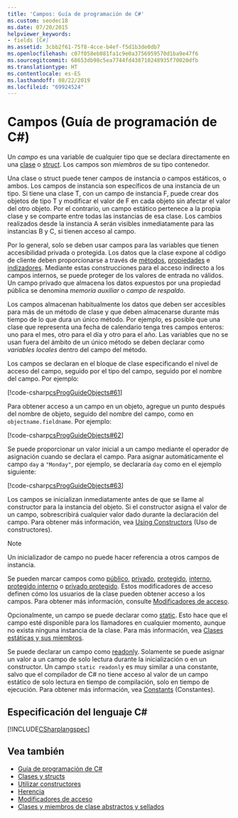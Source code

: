 ```yaml
---
title: 'Campos: Guía de programación de C#'
ms.custom: seodec18
ms.date: 07/20/2015
helpviewer_keywords:
- fields [C#]
ms.assetid: 3cbb2f61-75f8-4cce-b4ef-f5d1b3de0db7
ms.openlocfilehash: c07f058eb081fa1c9e0a3756959570d1ba9e47f6
ms.sourcegitcommit: 68653db98c5ea7744fd438710248935f70020dfb
ms.translationtype: HT
ms.contentlocale: es-ES
ms.lasthandoff: 08/22/2019
ms.locfileid: "69924524"
---
```

# <a name="fields-c-programming-guide"></a>Campos (Guía de programación de C#)
Un *campo* es una variable de cualquier tipo que se declara directamente en una [clase](../../language-reference/keywords/class.md) o [struct](../../language-reference/keywords/struct.md). Los campos son *miembros* de su tipo contenedor.  
  
 Una clase o struct puede tener campos de instancia o campos estáticos, o ambos. Los campos de instancia son específicos de una instancia de un tipo. Si tiene una clase T, con un campo de instancia F, puede crear dos objetos de tipo T y modificar el valor de F en cada objeto sin afectar el valor del otro objeto. Por el contrario, un campo estático pertenece a la propia clase y se comparte entre todas las instancias de esa clase. Los cambios realizados desde la instancia A serán visibles inmediatamente para las instancias B y C, si tienen acceso al campo.  
  
 Por lo general, solo se deben usar campos para las variables que tienen accesibilidad privada o protegida. Los datos que la clase expone al código de cliente deben proporcionarse a través de [métodos](./methods.md), [propiedades](./properties.md) e [indizadores](../indexers/index.md). Mediante estas construcciones para el acceso indirecto a los campos internos, se puede proteger de los valores de entrada no válidos. Un campo privado que almacena los datos expuestos por una propiedad pública se denomina *memoria auxiliar* o *campo de respaldo*.  
  
 Los campos almacenan habitualmente los datos que deben ser accesibles para más de un método de clase y que deben almacenarse durante más tiempo de lo que dura un único método. Por ejemplo, es posible que una clase que representa una fecha de calendario tenga tres campos enteros: uno para el mes, otro para el día y otro para el año. Las variables que no se usan fuera del ámbito de un único método se deben declarar como *variables locales* dentro del campo del método.  
  
 Los campos se declaran en el bloque de clase especificando el nivel de acceso del campo, seguido por el tipo del campo, seguido por el nombre del campo. Por ejemplo:  
  
 [!code-csharp[csProgGuideObjects#61](~/samples/snippets/csharp/VS_Snippets_VBCSharp/csProgGuideObjects/CS/Objects.cs#61)]  
  
 Para obtener acceso a un campo en un objeto, agregue un punto después del nombre de objeto, seguido del nombre del campo, como en `objectname.fieldname`. Por ejemplo:  
  
 [!code-csharp[csProgGuideObjects#62](~/samples/snippets/csharp/VS_Snippets_VBCSharp/csProgGuideObjects/CS/Objects.cs#62)]  
  
 Se puede proporcionar un valor inicial a un campo mediante el operador de asignación cuando se declara el campo. Para asignar automáticamente el campo `day` a `"Monday"`, por ejemplo, se declararía `day` como en el ejemplo siguiente:  
  
 [!code-csharp[csProgGuideObjects#63](~/samples/snippets/csharp/VS_Snippets_VBCSharp/csProgGuideObjects/CS/Objects.cs#63)]  
  
 Los campos se inicializan inmediatamente antes de que se llame al constructor para la instancia del objeto. Si el constructor asigna el valor de un campo, sobrescribirá cualquier valor dado durante la declaración del campo. Para obtener más información, vea [Using Constructors](./using-constructors.md) (Uso de constructores).  
  
> [!NOTE]
> Un inicializador de campo no puede hacer referencia a otros campos de instancia.  
  
 Se pueden marcar campos como [público](../../language-reference/keywords/public.md), [privado](../../language-reference/keywords/private.md), [protegido](../../language-reference/keywords/protected.md), [interno](../../language-reference/keywords/internal.md), [protegido interno](../../language-reference/keywords/protected-internal.md) o [privado protegido](../../language-reference/keywords/private-protected.md). Estos modificadores de acceso definen cómo los usuarios de la clase pueden obtener acceso a los campos. Para obtener más información, consulte [Modificadores de acceso](./access-modifiers.md).  
  
 Opcionalmente, un campo se puede declarar como [static](../../language-reference/keywords/static.md). Esto hace que el campo esté disponible para los llamadores en cualquier momento, aunque no exista ninguna instancia de la clase. Para más información, vea [Clases estáticas y sus miembros](./static-classes-and-static-class-members.md).  
  
 Se puede declarar un campo como [readonly](../../language-reference/keywords/readonly.md). Solamente se puede asignar un valor a un campo de solo lectura durante la inicialización o en un constructor. Un campo `static readonly` es muy similar a una constante, salvo que el compilador de C# no tiene acceso al valor de un campo estático de solo lectura en tiempo de compilación, solo en tiempo de ejecución. Para obtener más información, vea [Constants](./constants.md) (Constantes).  
  
## <a name="c-language-specification"></a>Especificación del lenguaje C#  
 [!INCLUDE[CSharplangspec](~/includes/csharplangspec-md.md)]  
  
## <a name="see-also"></a>Vea también

- [Guía de programación de C#](../index.md)
- [Clases y structs](./index.md)
- [Utilizar constructores](./using-constructors.md)
- [Herencia](./inheritance.md)
- [Modificadores de acceso](./access-modifiers.md)
- [Clases y miembros de clase abstractos y sellados](./abstract-and-sealed-classes-and-class-members.md)
